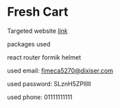# Fresh Cart

Targeted website [*link*](https://routeegy.github.io/Ecommerce/)

packages used

react router
formik
helmet





used email: fimeca5270@dixiser.com

used password: SLznH5ZPlllll

used phone: 01111111111